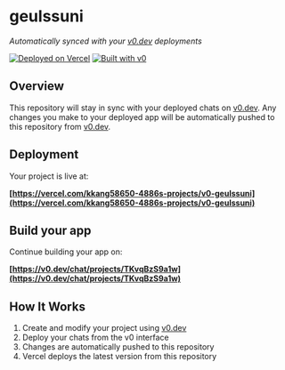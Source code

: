 # geulssuni

*Automatically synced with your [v0.dev](https://v0.dev) deployments*

[![Deployed on Vercel](https://img.shields.io/badge/Deployed%20on-Vercel-black?style=for-the-badge&logo=vercel)](https://vercel.com/kkang58650-4886s-projects/v0-geulssuni)
[![Built with v0](https://img.shields.io/badge/Built%20with-v0.dev-black?style=for-the-badge)](https://v0.dev/chat/projects/TKvqBzS9a1w)

## Overview

This repository will stay in sync with your deployed chats on [v0.dev](https://v0.dev).
Any changes you make to your deployed app will be automatically pushed to this repository from [v0.dev](https://v0.dev).

## Deployment

Your project is live at:

**[https://vercel.com/kkang58650-4886s-projects/v0-geulssuni](https://vercel.com/kkang58650-4886s-projects/v0-geulssuni)**

## Build your app

Continue building your app on:

**[https://v0.dev/chat/projects/TKvqBzS9a1w](https://v0.dev/chat/projects/TKvqBzS9a1w)**

## How It Works

1. Create and modify your project using [v0.dev](https://v0.dev)
2. Deploy your chats from the v0 interface
3. Changes are automatically pushed to this repository
4. Vercel deploys the latest version from this repository
